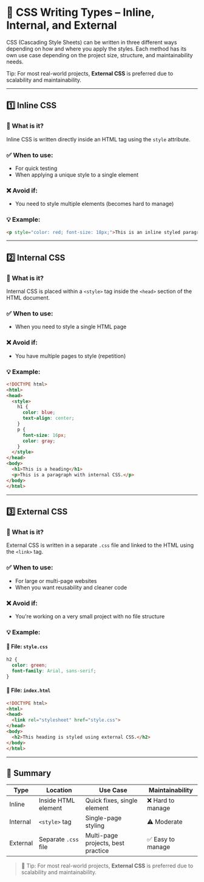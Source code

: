 # 🧾 CSS Writing Types – Inline, Internal, and External

CSS (Cascading Style Sheets) can be written in three different ways depending on how and where you apply the styles. Each method has its own use case depending on the project size, structure, and maintainability needs.

Tip: For most real-world projects, **External CSS** is preferred due to scalability and maintainability.


---

## 1️⃣ Inline CSS

### 📌 What is it?
Inline CSS is written directly inside an HTML tag using the `style` attribute.

### ✅ When to use:
- For quick testing
- When applying a unique style to a single element

### ❌ Avoid if:
- You need to style multiple elements (becomes hard to manage)

### 💡 Example:
```html
<p style="color: red; font-size: 18px;">This is an inline styled paragraph.</p>
```

---

## 2️⃣ Internal CSS

### 📌 What is it?

Internal CSS is placed within a `<style>` tag inside the `<head>` section of the HTML document.

### ✅ When to use:

* When you need to style a single HTML page

### ❌ Avoid if:

* You have multiple pages to style (repetition)

### 💡 Example:

```html
<!DOCTYPE html>
<html>
<head>
  <style>
    h1 {
      color: blue;
      text-align: center;
    }
    p {
      font-size: 16px;
      color: gray;
    }
  </style>
</head>
<body>
  <h1>This is a heading</h1>
  <p>This is a paragraph with internal CSS.</p>
</body>
</html>
```

---

## 3️⃣ External CSS

### 📌 What is it?

External CSS is written in a separate `.css` file and linked to the HTML using the `<link>` tag.

### ✅ When to use:

* For large or multi-page websites
* When you want reusability and cleaner code

### ❌ Avoid if:

* You're working on a very small project with no file structure

### 💡 Example:

#### 📁 File: `style.css`

```css
h2 {
  color: green;
  font-family: Arial, sans-serif;
}
```

#### 📄 File: `index.html`

```html
<!DOCTYPE html>
<html>
<head>
  <link rel="stylesheet" href="style.css">
</head>
<body>
  <h2>This heading is styled using external CSS.</h2>
</body>
</html>
```

---

## 🧠 Summary

| Type     | Location             | Use Case                           | Maintainability  |
| -------- | -------------------- | ---------------------------------- | ---------------- |
| Inline   | Inside HTML element  | Quick fixes, single element        | ❌ Hard to manage |
| Internal | `<style>` tag        | Single-page styling                | ⚠️ Moderate      |
| External | Separate `.css` file | Multi-page projects, best practice | ✅ Easy to manage |

> 🎯 Tip: For most real-world projects, **External CSS** is preferred due to scalability and maintainability.


